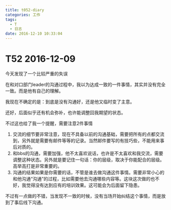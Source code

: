 ```yaml
---
title: t052-diary
categories: 工作
tags:
  - T
  - 日志
date: 2016-12-10 10:33:04
---
```

# T52 2016-12-09

今天发现了一个比较严重的失误

在和对口部门leader的沟通过程中，我以为达成一致的一件事情，其实并没有完全一致。而是他有自己的理解。

我现在不确定的是：到底是没有沟通好，还是他又临时变了主意。

还好，后面似乎还有机会弥补，也许能调整回我期望的状态。

不过这也给了我一个提醒，需要注意2件事情

1. 交流的细节要非常注意，现在不具备以前的沟通基础，需要把所有的点都交流到，另外就是需要有邮件等等的记录。当然邮件要写的有技巧些，不能用来事后对质的。
2. 和bbs的沟通，需要加强，他不太喜欢说话，也许是不太喜欢和我交流，需要调整这种状态。另外就是要记住一句话：你的层级，取决于你能配合的层级。高举高打是非常重要的。
3. 沟通的结果如果是你需要的话，不管是谁去做沟通这件事情。需要非常小心的和他沟通“沟通”的过程，比如需要他去沟通哪些内容等。这块这次做的也不好，我觉得没有达到应有的培训效果。这可能会为后面留下隐患。

不过有一点做的不错，当发现不一致的时候，没有当场开始纠结这个事情，而是放到了事后线下沟通。

 